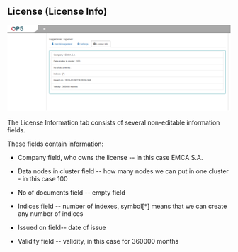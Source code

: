 License (License Info)
-----------------------

![](/./media/media/image61.png)

The License Information tab consists of several non-editable
information fields.

These fields contain information:

-   Company field, who owns the license -- in this case EMCA S.A.

-   Data nodes in cluster field -- how many nodes we can put in one
    cluster - in this case 100

-   No of documents field -- empty field

-   Indices field -- number of indexes, symbol\[\*\] means that we can
    create any number of indices

-   Issued on field-- date of issue

-   Validity field -- validity, in this case for 360000 months
